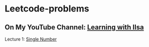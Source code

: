 # Leetcode-problems
## On My YouTube Channel: [Learning with Ilsa](https://www.youtube.com/@learningwithilsa)

Lecture 1: [Single Number](https://youtube.com/playlist?list=PLj1Vzhlf6ygkVQZqewISe_D8SZhobmk1R&si=j715zA7MXB_aqQfV)
